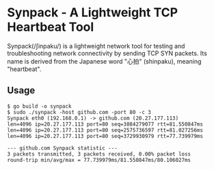 # Synpack - A Lightweight TCP Heartbeat Tool
Synpack(/ʃinpaku/) is a lightweight network tool for testing and troubleshooting network connectivity by sending TCP SYN packets.
Its name is derived from the Japanese word "心拍" (shinpaku), meaning "heartbeat".

## Usage

```
$ go build -o synpack
$ sudo ./synpack -host github.com -port 80 -c 3
Synpack eth0 (192.168.0.1) -> github.com (20.27.177.113)
len=4096 ip=20.27.177.113 port=80 seq=3884279077 rtt=81.550847ms
len=4096 ip=20.27.177.113 port=80 seq=2575736597 rtt=81.027256ms
len=4096 ip=20.27.177.113 port=80 seq=3729930979 rtt=77.739979ms

--- github.com Synpack statistic ---
3 packets transmitted, 3 packets received, 0.00% packet loss
round-trip min/avg/max = 77.739979ms/81.550847ms/80.106027ms
```
